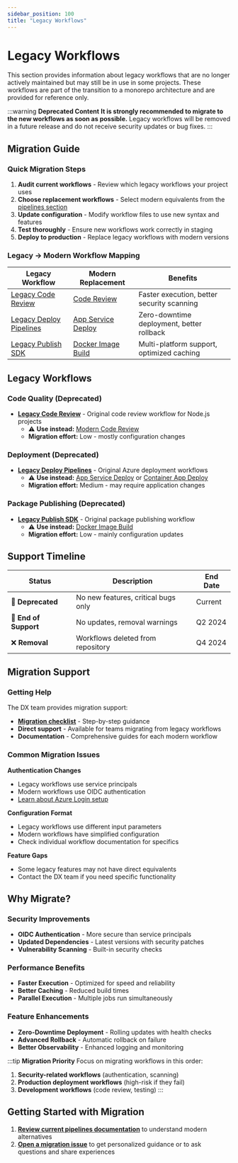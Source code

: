```yaml
---
sidebar_position: 100
title: "Legacy Workflows"
---
```


# Legacy Workflows

This section provides information about legacy workflows that are no longer
actively maintained but may still be in use in some projects. These workflows
are part of the transition to a monorepo architecture and are provided for
reference only.

:::warning **Deprecated Content** **It is strongly recommended to migrate to the
new workflows as soon as possible.** Legacy workflows will be removed in a
future release and do not receive security updates or bug fixes. :::

## Migration Guide

### Quick Migration Steps

1. **Audit current workflows** - Review which legacy workflows your project uses
2. **Choose replacement workflows** - Select modern equivalents from the
   [pipelines section](../index.md)
3. **Update configuration** - Modify workflow files to use new syntax and
   features
4. **Test thoroughly** - Ensure new workflows work correctly in staging
5. **Deploy to production** - Replace legacy workflows with modern versions

### Legacy → Modern Workflow Mapping

| Legacy Workflow                                               | Modern Replacement                               | Benefits                                   |
| ------------------------------------------------------------- | ------------------------------------------------ | ------------------------------------------ |
| [Legacy Code Review](./legacy-code-review.md)                 | [Code Review](../code-review.md)                 | Faster execution, better security scanning |
| [Legacy Deploy Pipelines](./legacy-deploy-pipelines-azure.md) | [App Service Deploy](../release-azure-appsvc.md) | Zero-downtime deployment, better rollback  |
| [Legacy Publish SDK](./legacy-publish-sdk.md)                 | [Docker Image Build](../docker-image-build.md)   | Multi-platform support, optimized caching  |

## Legacy Workflows

### Code Quality (Deprecated)

- **[Legacy Code Review](./legacy-code-review.md)** - Original code review
  workflow for Node.js projects
  - ⚠️ **Use instead:** [Modern Code Review](../code-review.md)
  - **Migration effort:** Low - mostly configuration changes

### Deployment (Deprecated)

- **[Legacy Deploy Pipelines](./legacy-deploy-pipelines-azure.md)** - Original
  Azure deployment workflows
  - ⚠️ **Use instead:** [App Service Deploy](../release-azure-appsvc.md) or
    [Container App Deploy](../release-container-app.md)
  - **Migration effort:** Medium - may require application changes

### Package Publishing (Deprecated)

- **[Legacy Publish SDK](./legacy-publish-sdk.md)** - Original package
  publishing workflow
  - ⚠️ **Use instead:** [Docker Image Build](../docker-image-build.md)
  - **Migration effort:** Low - mainly configuration updates

## Support Timeline

| Status                | Description                         | End Date |
| --------------------- | ----------------------------------- | -------- |
| 🔴 **Deprecated**     | No new features, critical bugs only | Current  |
| 🚫 **End of Support** | No updates, removal warnings        | Q2 2024  |
| ❌ **Removal**        | Workflows deleted from repository   | Q4 2024  |

## Migration Support

### Getting Help

The DX team provides migration support:

- **[Migration checklist](https://github.com/pagopa/dx/issues/new?template=migration.md)** -
  Step-by-step guidance
- **Direct support** - Available for teams migrating from legacy workflows
- **Documentation** - Comprehensive guides for each modern workflow

### Common Migration Issues

**Authentication Changes**

- Legacy workflows use service principals
- Modern workflows use OIDC authentication
- [Learn about Azure Login setup](../azure-login.md)

**Configuration Format**

- Legacy workflows use different input parameters
- Modern workflows have simplified configuration
- Check individual workflow documentation for specifics

**Feature Gaps**

- Some legacy features may not have direct equivalents
- Contact the DX team if you need specific functionality

## Why Migrate?

### Security Improvements

- **OIDC Authentication** - More secure than service principals
- **Updated Dependencies** - Latest versions with security patches
- **Vulnerability Scanning** - Built-in security checks

### Performance Benefits

- **Faster Execution** - Optimized for speed and reliability
- **Better Caching** - Reduced build times
- **Parallel Execution** - Multiple jobs run simultaneously

### Feature Enhancements

- **Zero-Downtime Deployment** - Rolling updates with health checks
- **Advanced Rollback** - Automatic rollback on failure
- **Better Observability** - Enhanced logging and monitoring

:::tip **Migration Priority** Focus on migrating workflows in this order:

1. **Security-related workflows** (authentication, scanning)
2. **Production deployment workflows** (high-risk if they fail)
3. **Development workflows** (code review, testing) :::

## Getting Started with Migration

1. **[Review current pipelines documentation](../index.md)** to understand
   modern alternatives
2. **[Open a migration issue](https://github.com/pagopa/dx/issues/new)** to get
   personalized guidance or to ask questions and share experiences
